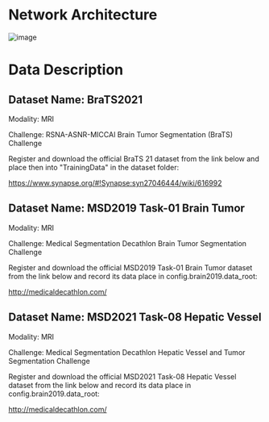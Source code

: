 # Network Architecture
![image](https://github.com/user-attachments/assets/f96934d6-52a5-4624-9bd0-73e5ba608102)
# Data Description
## Dataset Name: BraTS2021

Modality: MRI

Challenge: RSNA-ASNR-MICCAI Brain Tumor Segmentation (BraTS) Challenge

Register and download the official BraTS 21 dataset from the link below and place then into "TrainingData" in the dataset folder:

https://www.synapse.org/#!Synapse:syn27046444/wiki/616992

## Dataset Name: MSD2019 Task-01 Brain Tumor
Modality: MRI

Challenge: Medical Segmentation Decathlon Brain Tumor Segmentation Challenge

Register and download the official MSD2019 Task-01 Brain Tumor dataset from the link below and record its data place in config.brain2019.data_root:

http://medicaldecathlon.com/

## Dataset Name: MSD2021 Task-08 Hepatic Vessel
Modality: MRI

Challenge: Medical Segmentation Decathlon Hepatic Vessel and Tumor Segmentation Challenge

Register and download the official MSD2021 Task-08 Hepatic Vessel dataset from the link below and record its data place in config.brain2019.data_root:

http://medicaldecathlon.com/
